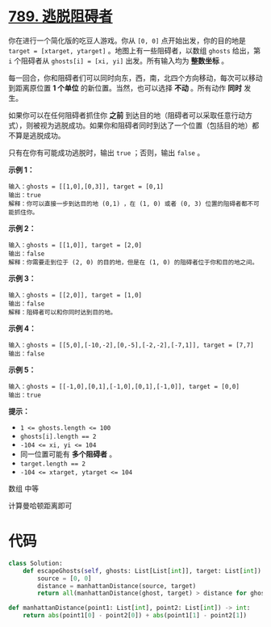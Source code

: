 <!--
 * @Description: 
 * @Autor: Au3C2
 * @Date: 2021-08-22 14:01:44
 * @LastEditors: Au3C2
 * @LastEditTime: 2021-08-22 14:02:21
-->
# [789. 逃脱阻碍者](https://leetcode-cn.com/problems/escape-the-ghosts/)

你在进行一个简化版的吃豆人游戏。你从 `[0, 0]` 点开始出发，你的目的地是 `target = [xtarget, ytarget]` 。地图上有一些阻碍者，以数组 `ghosts` 给出，第 `i` 个阻碍者从 `ghosts[i] = [xi, yi]` 出发。所有输入均为 **整数坐标** 。

每一回合，你和阻碍者们可以同时向东，西，南，北四个方向移动，每次可以移动到距离原位置 **1 个单位** 的新位置。当然，也可以选择 **不动** 。所有动作 **同时** 发生。

如果你可以在任何阻碍者抓住你 **之前** 到达目的地（阻碍者可以采取任意行动方式），则被视为逃脱成功。如果你和阻碍者同时到达了一个位置（包括目的地）都不算是逃脱成功。

只有在你有可能成功逃脱时，输出 `true` ；否则，输出 `false` 。

**示例 1：**

```
输入：ghosts = [[1,0],[0,3]], target = [0,1]
输出：true
解释：你可以直接一步到达目的地 (0,1) ，在 (1, 0) 或者 (0, 3) 位置的阻碍者都不可能抓住你。 
```

**示例 2：**

```
输入：ghosts = [[1,0]], target = [2,0]
输出：false
解释：你需要走到位于 (2, 0) 的目的地，但是在 (1, 0) 的阻碍者位于你和目的地之间。 
```

**示例 3：**

```
输入：ghosts = [[2,0]], target = [1,0]
输出：false
解释：阻碍者可以和你同时达到目的地。 
```

**示例 4：**

```
输入：ghosts = [[5,0],[-10,-2],[0,-5],[-2,-2],[-7,1]], target = [7,7]
输出：false
```

**示例 5：**

```
输入：ghosts = [[-1,0],[0,1],[-1,0],[0,1],[-1,0]], target = [0,0]
输出：true
```

 

**提示：**

- `1 <= ghosts.length <= 100`
- `ghosts[i].length == 2`
- `-104 <= xi, yi <= 104`
- 同一位置可能有 **多个阻碍者** 。
- `target.length == 2`
- `-104 <= xtarget, ytarget <= 104`

数组 中等

计算曼哈顿距离即可

# 代码

```python
class Solution:
    def escapeGhosts(self, ghosts: List[List[int]], target: List[int]) -> bool:
        source = [0, 0]
        distance = manhattanDistance(source, target)
        return all(manhattanDistance(ghost, target) > distance for ghost in ghosts)

def manhattanDistance(point1: List[int], point2: List[int]) -> int:
    return abs(point1[0] - point2[0]) + abs(point1[1] - point2[1])
```

